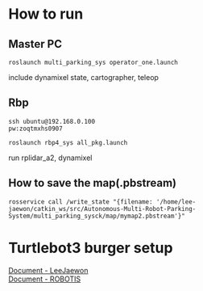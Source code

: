 # How to run

## Master PC
```
roslaunch multi_parking_sys operator_one.launch
```
include dynamixel state, cartographer, teleop

## Rbp
```
ssh ubuntu@192.168.0.100
pw:zoqtmxhs0907
```
```
roslaunch rbp4_sys all_pkg.launch
```
run rplidar_a2, dynamixel

## How to save the map(.pbstream)
```
rosservice call /write_state "{filename: '/home/lee-jaewon/catkin_ws/src/Autonomous-Multi-Robot-Parking-System/multi_parking_sysck/map/mymap2.pbstream'}"
```

# Turtlebot3 burger setup
[Document - LeeJaewon](https://github.com/Lee-JaeWon/Turtlebot3-burger-backup)<br>
[Document - ROBOTIS](https://emanual.robotis.com/docs/en/platform/turtlebot3/overview/)
